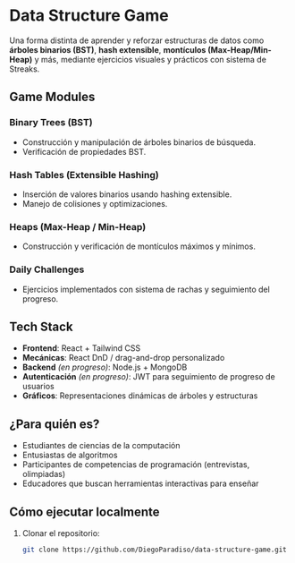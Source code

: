 # Data Structure Game

Una forma distinta de aprender y reforzar estructuras de datos como **árboles binarios (BST)**, **hash extensible**, **montículos (Max-Heap/Min-Heap)** y más, mediante ejercicios visuales y prácticos con sistema de Streaks.

## Game Modules

### Binary Trees (BST)  
- Construcción y manipulación de árboles binarios de búsqueda.  
- Verificación de propiedades BST.

### Hash Tables (Extensible Hashing)  
- Inserción de valores binarios usando hashing extensible.  
- Manejo de colisiones y optimizaciones.

### Heaps (Max-Heap / Min-Heap)  
- Construcción y verificación de montículos máximos y mínimos.

### Daily Challenges  
- Ejercicios implementados con sistema de rachas y seguimiento del progreso.  

## Tech Stack
- **Frontend**: React + Tailwind CSS  
- **Mecánicas**: React DnD / drag-and-drop personalizado  
- **Backend** *(en progreso)*: Node.js + MongoDB  
- **Autenticación** *(en progreso)*: JWT para seguimiento de progreso de usuarios  
- **Gráficos**: Representaciones dinámicas de árboles y estructuras  

## ¿Para quién es?  
- Estudiantes de ciencias de la computación  
- Entusiastas de algoritmos  
- Participantes de competencias de programación (entrevistas, olimpiadas)  
- Educadores que buscan herramientas interactivas para enseñar  

## Cómo ejecutar localmente  
1. Clonar el repositorio:  
   ```bash
   git clone https://github.com/DiegoParadiso/data-structure-game.git
